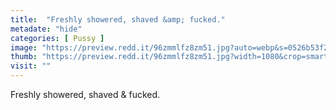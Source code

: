 ```yaml
---
title:  "Freshly showered, shaved &amp; fucked."
metadate: "hide"
categories: [ Pussy ]
image: "https://preview.redd.it/96zmmlfz8zm51.jpg?auto=webp&s=0526b53f22ec9897f13c41d7e35b2beb00bee469"
thumb: "https://preview.redd.it/96zmmlfz8zm51.jpg?width=1080&crop=smart&auto=webp&s=151f99854caa3bfec648175a7a6e2ac339f32098"
visit: ""
---
```

Freshly showered, shaved &amp; fucked.
